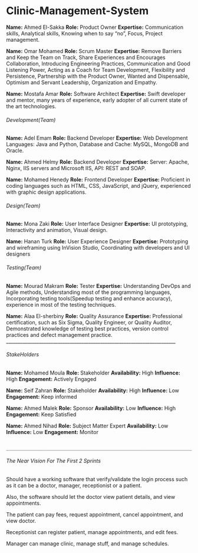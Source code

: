# Clinic-Management-System

**Name:** Ahmed El-Sakka **Role:** Product Owner **Expertise:** Communication skills, Analytical skills, Knowing when to say “no”, Focus, Project management.

**Name:** Omar Mohamed **Role:** Scrum Master **Expertise:** Remove Barriers and Keep the Team on Track, Share Experiences and Encourages Collaboration, Introducing Engineering Practices, Communication and Good Listening Power, Acting as a Coach for Team Development, Flexibility and Persistence, Partnership with the Product Owner, Wanted and Dispensable, Optimism and Servant Leadership, Organization and Empathy.

**Name:** Mostafa Amar **Role:** Software Architect **Expertise:** Swift developer and mentor, many years of experience, early adopter of all current state of the art technologies.

###### Development(Team)
**Name:** Adel Emam **Role:** Backend Developer **Expertise:** Web Development Languages: Java and Python, Database and Cache: MySQL, MongoDB and Oracle.

**Name:** Ahmed Helmy **Role:** Backend Developer **Expertise:** Server: Apache, Nginx, IIS servers and Microsoft IIS, API: REST and SOAP.

**Name:** Mohamed Henedy **Role:** Frontend Developer **Expertise:** Proficient in coding languages such as HTML, CSS, JavaScript, and jQuery, experienced with graphic design applications.

###### Design(Team)
**Name:** Mona Zaki **Role:** User Interface Designer **Expertise:** UI prototyping, Interactivity and animation, Visual design.

**Name:** Hanan Turk **Role:** User Experience Designer **Expertise:** Prototyping and wireframing using InVision Studio, Coordinating with developers and UI designers

###### Testing(Team)

**Name:** Mourad Makram **Role:** Tester **Expertise:** Understanding DevOps and Agile methods, Understanding most of the programming languages, Incorporating testing tools(Speedup testing and enhance accuracy), experience in most of the testing techniques.

**Name:** Alaa El-sherbiny **Role:** Quality Assurance **Expertise:** Professional certification, such as Six Sigma, Quality Engineer, or Quality Auditor, Demonstrated knowledge of testing best practices, version control practices and defect management practice.
                                                  ________________________________________________________________________                                                         
                                                  
###### StakeHolders

**Name:** Mohamed Moula **Role:** Stakeholder **Availability:** High **Influence:** High **Engagement:** Actively Engaged

**Name:** Seif Zahran **Role:** Stakeholder **Availability:** High **Influence:** Low **Engagement:** Keep informed

**Name:** Ahmed Malek **Role:** Sponsor **Availability:** Low **Influence:** High **Engagement:** Keep Satisfied

**Name:** Ahmed Nihad **Role:** Subject Matter Expert **Availability:** Low **Influence:** Low **Engagement:** Monitor

                                                  ________________________________________________________________________                                                         

###### The Near Vision For The First 2 Sprints

Should have a working software that verify/validate the login process such as it can be a doctor, manager, receptionist or a patient.

Also, the software should let the doctor view patient details, and view appointments.

The patient can pay fees, request appointment, cancel appointment, and view doctor.

Receptionist can register patient, manage appointments, and edit fees.

Manager can manage clinic, manage stuff, and manage schedules.
